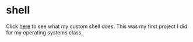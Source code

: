 # shell
Click <a href="https://github.com/durgadarba97/shell/blob/master/308-project-1.pdf">here</a> to see what my custom shell does. 
This was my first project I did for my operating systems class.
